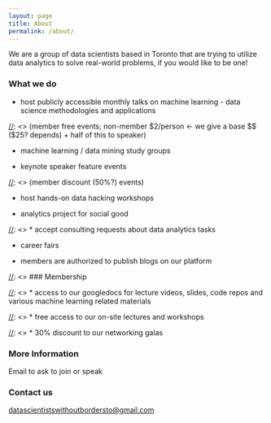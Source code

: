 ```yaml
---
layout: page
title: About
permalink: /about/
---
```


We are a group of data scientists based in Toronto that are trying to utilize data analytics to solve real-world problems, if you would like to be one!

### What we do

* host publicly accessible monthly talks on machine learning - data science methodologies and applications 

[//]: <> (member free events; non-member $2/person <- we give a base $$ ($25? depends) + half of this to speaker)

* machine learning / data mining study groups 

* keynote speaker feature events 

[//]: <> (member discount (50%?) events)

* host hands-on data hacking workshops 

[//]: <> (free events)

* analytics project for social good

[//]: <> * accept consulting requests about data analytics tasks

* career fairs 

[//]: <> (member free events; $2 non-member)

* members are authorized to publish blogs on our platform
 
[//]: <> ### Membership

[//]: <> * access to our googledocs for lecture videos, slides, code repos and various machine learning related materials

[//]: <> * free access to our on-site lectures and workshops

[//]: <> * 30% discount to our networking galas

### More Information

Email to ask to join or speak

### Contact us

[datascientistswithoutbordersto@gmail.com](mailto:datascientistswithoutbordersto@gmail.com)
